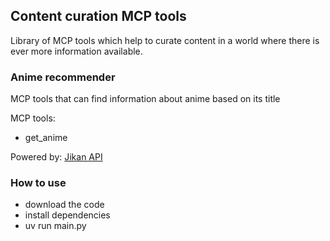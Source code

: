 ## Content curation MCP tools

Library of MCP tools which help to curate content in a world where there is ever more information available.

### Anime recommender

MCP tools that can find information about anime based on its title

MCP tools:
* get_anime

Powered by: [Jikan API](https://jikan.moe)


### How to use

* download the code
* install dependencies
* uv run main.py
